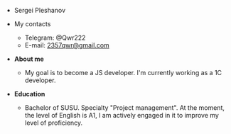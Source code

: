 * Sergei Pleshanov
* My contacts
  * Telegram: @Qwr222
  * E-mail: 2357qwr@gmail.com

* **About me**
  * My goal is to become a JS developer. I'm currently working as a 1C developer.

* **Education**
  * Bachelor of SUSU. Specialty "Project management". At the moment, the level of English is A1, I am actively
    engaged in it to improve my level of proficiency.